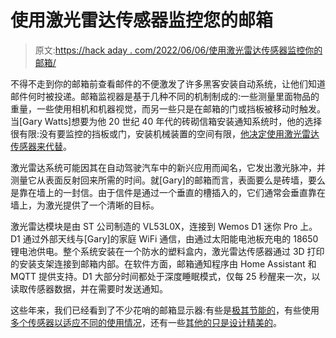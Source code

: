 # 使用激光雷达传感器监控您的邮箱

> 原文:[https://hack aday . com/2022/06/06/使用激光雷达传感器监控你的邮箱/](https://hackaday.com/2022/06/06/using-a-lidar-sensor-to-monitor-your-mailbox/)

不得不走到你的邮箱前查看邮件的不便激发了许多黑客安装自动系统，让他们知道邮件何时被投递。邮箱监视器是基于几种不同的机制制成的:一些测量里面物品的重量，一些使用相机和机器视觉，而另一些只是在邮箱的门或挡板被移动时触发。当[Gary Watts]想要为他 20 世纪 40 年代的砖砌信箱安装通知系统时，他的选择很有限:没有要监控的挡板或门，安装机械装置的空间有限，[他决定使用激光雷达传感器来代替](https://www.inspectmygadgets.com/a-lidar-based-letterbox-notifier/)。

激光雷达系统可能因其在自动驾驶汽车中的新兴应用而闻名，它发出激光脉冲，并测量它从表面反射回来所需的时间。就[Gary]的邮箱而言，表面要么是砖墙，要么是靠在墙上的一封信。由于信件是通过一个垂直的槽插入的，它们通常会垂直靠在墙上，为激光提供了一个清晰的目标。

激光雷达模块是由 ST 公司制造的 VL53L0X，连接到 Wemos D1 迷你 Pro 上。D1 通过外部天线与[Gary]的家庭 WiFi 通信，由通过太阳能电池板充电的 18650 锂电池供电。整个系统安装在一个防水的塑料盒内，激光雷达传感器通过 3D 打印的安装支架连接到邮箱内部。在软件方面，邮箱通知程序由 Home Assistant 和 MQTT 提供支持。D1 大部分时间都处于深度睡眠模式，仅每 25 秒醒来一次，以读取传感器数据，并在需要时发送通知。

这些年来，我们已经看到了不少花哨的邮箱显示器:有些是[极其节能的](https://hackaday.com/2020/01/22/a-battery-sipping-cellular-mailbox-notifier/)，有些使用[多个传感器以适应不同的使用情况](https://hackaday.com/2014/11/07/triple-sensor-mailbox-alert-really-delivers/)，还有一些[其他的只是设计精美的](https://hackaday.com/2016/05/14/building-a-sturdy-remote-control-mailbox/)。